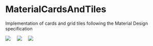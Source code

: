 # MaterialCardsAndTiles
Implementation of cards and grid tiles following the Material Design specification

<img src="https://raw.githubusercontent.com/danielgimenes/MaterialCardsAndTiles/master/docs/screen1.png">&nbsp;&nbsp;&nbsp;&nbsp;
<img src="https://raw.githubusercontent.com/danielgimenes/MaterialCardsAndTiles/master/docs/screen2.png">&nbsp;&nbsp;&nbsp;&nbsp;
<img src="https://raw.githubusercontent.com/danielgimenes/MaterialCardsAndTiles/master/docs/screen3.png">
